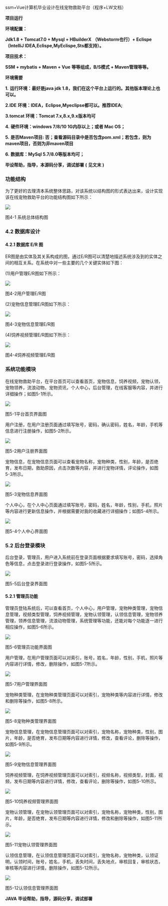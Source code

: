 ssm+Vue计算机毕业设计在线宠物救助平台（程序+LW文档）

**项目运行**

**环境配置：**

**Jdk1.8 + Tomcat7.0 + Mysql + HBuilderX** **（Webstorm也行）+ Eclispe（IntelliJ
IDEA,Eclispe,MyEclispe,Sts都支持）。**

**项目技术：**

**SSM + mybatis + Maven + Vue** **等等组成，B/S模式 + Maven管理等等。**

**环境需要**

**1.** **运行环境：最好是java jdk 1.8，我们在这个平台上运行的。其他版本理论上也可以。**

**2.IDE** **环境：IDEA，Eclipse,Myeclipse都可以。推荐IDEA;**

**3.tomcat** **环境：Tomcat 7.x,8.x,9.x版本均可**

**4.** **硬件环境：windows 7/8/10 1G内存以上；或者 Mac OS；**

**5.** **是否Maven项目: 否；查看源码目录中是否包含pom.xml；若包含，则为maven项目，否则为非maven项目**

**6.** **数据库：MySql 5.7/8.0等版本均可；**

**毕设帮助，指导，本源码分享，调试部署** **(** **见文末** **)**

### **功能结构**

为了更好的去理清本系统整体思路，对该系统以结构图的形式表达出来，设计实现该在线宠物救助平台的功能结构图如下所示：

![](./res/ac155d8564a24025afe7aba5ac70729f.png)

图4-1 系统总体结构图

### **4.2** **数据库设计**

#### **4.2.1** **数据库** **E/R** **图**

ER图是由实体及其关系构成的图，通过E/R图可以清楚地描述系统涉及到的实体之间的相互关系。在系统中对一些主要的几个关键实体如下图：

(1)用户管理E/R图如下所示：

![](./res/76f6c33a3ee448e189984974b41abe83.png)

图4-2用户管理E/R图

(2)宠物信息管理E/R图如下所示：

![](./res/5f5a2981ae5d44088bb8199312efcf05.png)

图4-3宠物信息管理E/R图

(4)饲养视频管理E/R图如下所示：

![](./res/0976d94daf2640ba910c67b2df4626d2.png)

图4-4饲养视频管理E/R图

### **系统功能模块**

在线宠物救助平台，在平台首页可以查看首页，宠物信息，饲养视频，宠物认领，宠物领养，流浪动物，宠物资讯，个人中心，后台管理，在线客服等内容，并进行详细操作；如图5-1所示。

![](./res/cc4b65a0d060419e923a052099b5e75e.png)

图5-1平台首页界面图

用户注册，在用户注册页面通过填写账号，密码，确认密码，姓名，年龄，手机等信息进行注册操作，如图5-2所示。

![](./res/764b3c46f0e448129a618d578f396657.png)

图5-2用户注册界面图

宠物信息，在宠物信息页面可以查看宠物名称，宠物种类，性别，年龄，是否绝育，发布日期，救助原因，点击次数等内容，并进行宠物详情，评论操作，如图5-3所示。

![](./res/c71ee577aeeb4c4db588f6553f6a75dd.png)

图5-3宠物信息界面图

个人中心，在个人中心页面通过填写账号，密码，姓名，年龄，性别，手机，照片等内容进行更新信息操作，并根据需要对我的收藏进行详细操作；如图5-4所示。

![](./res/8fade63c29e04501ad19a3551c3b8064.png)

图5-4个人中心界面图

### **5.2** **后台登录模块**

后台登录，管理员，用户进入系统前在登录页面根据要求填写账号，密码，选择角色等信息，点击登录进行登录操作，如图5-5所示。

![](./res/4617e6e6a5664259a43f3351283b7fe1.png)

图5-5后台登录界面图

#### **5.2.1** **管理员功能**

管理员登陆系统后，可以查看首页，个人中心，用户管理，宠物种类管理，宠物信息管理，视频类型管理，饲养视频管理，宠物认领管理，认领信息管理，宠物领养管理，领养信息管理，流浪动物管理，系统管理等功能，还能对每个功能逐一进行相应操作，如图5-6所示。

![](./res/c8c019f05d25493c9076f43641b5c60e.png)

图5-6管理员功能界面图

用户管理，在用户管理页面可以对索引，账号，姓名，年龄，性别，手机，照片等内容进行详情，修改，删除操作，如图5-7所示。

![](./res/6dd34cad09064c7c9df8fac6a5c7f4e9.png)

图5-7用户管理界面图

宠物种类管理，在宠物种类管理页面可以对索引，宠物种类等内容进行详情，修改和删除等操作，如图5-8所示。

![](./res/833ebb0eb1da4a4dbeabe800ace2f4d8.png)

图5-8宠物种类管理界面图

宠物信息管理，在宠物信息管理页面可以对索引，宠物名称，宠物种类，性别，图片，年龄，是否绝育，发布日期等内容进行详情，修改，查看评论，删除等操作，如图5-9所示。

![](./res/cfc6cef6ab194bd4bae21262301df21a.png)

图5-9宠物信息管理界面图

饲养视频管理，在饲养视频管理页面可以对索引，视频名称，视频类型，封面，视频，发布日期等内容进行详情，修改，查看评论，删除等操作，如图5-10所示。

![](./res/a50f4d8c8fe3424b977802e1696d2a1d.png)

图5-10饲养视频管理界面图

宠物认领管理，在宠物认领管理页面可以对索引，宠物名称，宠物种类，性别，图片，年龄，是否绝育，发布日期等内容进行详情，修改和删除等操作，如图5-11所示。

![](./res/8904cd20de5045ebbd1ff62fe3ee4234.png)

图5-11宠物认领管理界面图

认领信息管理，在认领信息管理页面可以对索引，宠物名称，宠物种类，认领证明，认领时间，账号，姓名，手机，丢失时间，丢失地点，审核回复，审核状态，审核等内容进行详情，删除操作，如图5-12所示。

![](./res/fdb3fdb9a50f4836968000f10fa4a342.png)

图5-12认领信息管理界面图

**JAVA** **毕设帮助，指导，源码分享，调试部署**

